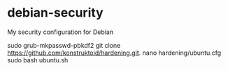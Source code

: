 # debian-security
My security configuration for Debian

sudo grub-mkpasswd-pbkdf2
git clone https://github.com/konstruktoid/hardening.git.
nano hardening/ubuntu.cfg
sudo bash ubuntu.sh
